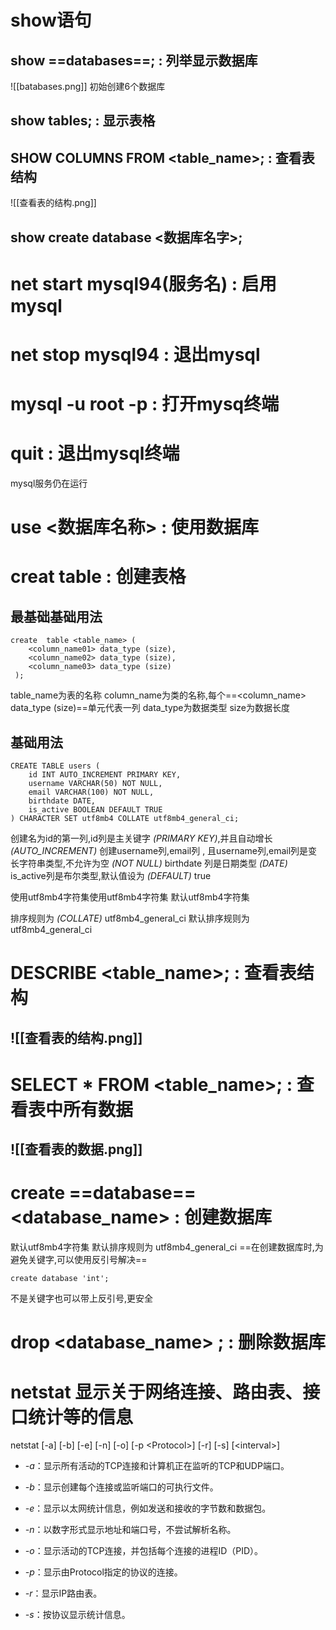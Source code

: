 # show语句
## show ==database**s**==;  : 列举显示数据库  
![[batabases.png]]
初始创建6个数据库
## show tables; : 显示表格
## SHOW COLUMNS FROM <table_name>; : 查看表结构
![[查看表的结构.png]]

## show create database <数据库名字>;
#  net start mysql94(服务名) : 启用mysql
# net stop mysql94 : 退出mysql 
#  mysql -u root -p : 打开mysq终端
# quit  : 退出mysql终端  
mysql服务仍在运行


# use <数据库名称> : 使用数据库 
# creat table : 创建表格
## 最基础基础用法
```
create  table <table_name> ( 
	<column_name01> data_type (size),
	<column_name02> data_type (size),
	<column_name03> data_type (size)
 );
```
table_name为表的名称
column_name为类的名称,每个==<column_name> data_type (size)==单元代表一列
data_type为数据类型
size为数据长度

## 基础用法
```
CREATE TABLE users (
	id INT AUTO_INCREMENT PRIMARY KEY,
	username VARCHAR(50) NOT NULL,
	email VARCHAR(100) NOT NULL,
	birthdate DATE,
	is_active BOOLEAN DEFAULT TRUE
) CHARACTER SET utf8mb4 COLLATE utf8mb4_general_ci;
```
创建名为id的第一列,id列是主关键字 *(PRIMARY KEY)*,并且自动增长 *(AUTO_INCREMENT)*
创建username列,email列 , 且username列,email列是变长字符串类型,不允许为空 *(NOT NULL)*
birthdate 列是日期类型 *(DATE)*
is_active列是布尔类型,默认值设为 *(DEFAULT)* true
 
使用utf8mb4字符集使用utf8mb4字符集
默认utf8mb4字符集 

排序规则为 *(COLLATE)* utf8mb4_general_ci
默认排序规则为 utf8mb4_general_ci

# DESCRIBE <table_name>; : 查看表结构
## ![[查看表的结构.png]]

# SELECT * FROM <table_name>; : 查看表中所有数据
## ![[查看表的数据.png]]


# create ==database== \<database_name> : 创建数据库
默认utf8mb4字符集 
默认排序规则为 utf8mb4_general_ci
==在创建数据库时,为避免关键字,可以使用反引号解决==
```
create database 'int';
```
不是关键字也可以带上反引号,更安全
# drop <database_name> ; : 删除数据库
# netstat 显示关于网络连接、路由表、接口统计等的信息
netstat \[-a] \[-b] \[-e] \[-n] \[-o] \[-p \<Protocol>] \[-r] \[-s] \[\<interval>]
- _-a_：显示所有活动的TCP连接和计算机正在监听的TCP和UDP端口。
    
- _-b_：显示创建每个连接或监听端口的可执行文件。
    
- _-e_：显示以太网统计信息，例如发送和接收的字节数和数据包。
    
- _-n_：以数字形式显示地址和端口号，不尝试解析名称。
    
- _-o_：显示活动的TCP连接，并包括每个连接的进程ID（PID）。
    
- _-p_：显示由Protocol指定的协议的连接。
    
- _-r_：显示IP路由表。
    
- _-s_：按协议显示统计信息。
